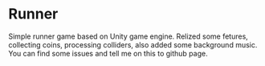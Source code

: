 # Runner

Simple runner game based on Unity game engine.
Relized some fetures, collecting coins, processing colliders, also added some background music.
You can find some issues and tell me on this to github page. 
